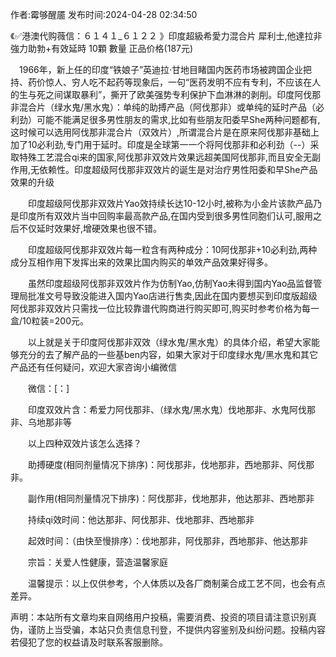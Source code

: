 <p>作者:霉够醒靥 发布时间:2024-04-28 02:34:50</p>
<p>《✅港澳代购薇信：６１４１_６１２２ 》印度超級希愛力混合片 犀利士,他達拉非 強力助勃+有效延時 10顆 數量 正品价格(187元) </p>
									<p>　1966年，新上任的印度“铁娘子”英迪拉·甘地目睹国内医药市场被跨国企业把持、药价惊人、穷人吃不起药等现象后，一句“医药发明不应有专利，不应该在人的生与死之间谋取暴利”，撕开了欧美强势专利保护下血淋淋的剥削。印度阿伐那非混合片（绿水鬼/黑水鬼）：单纯的助搏产品（阿伐那非）或单纯的延时产品（必利劲）可能不能满足很多男性朋友的需求,比如有些朋友阳委早She两种问题都有,这时候可以选用阿伐那非混合片（双效片）,所谓混合片是在原来阿伐那非基础上加了10必利劲,专门用于延时。印度是全球第一一个将阿伐那非和必利劲（--）采取特殊工艺混合qi来的国家,阿伐那非双效片效果远超美国阿伐那非,而且安全无副作用,无依赖性。印度超级阿伐那非双效片的诞生是对治疗男性阳委和早She产品效果的升级</p><p>　　印度超级阿伐那非双效片Yao效持续长达10-12小时,被称为小金片该款产品乃是印度所有双效片当中回购率最高款产品,在国内受到很多男性同胞们认可,服用之后不仅延时效果好,增硬效果也很不错。</p><p>　　印度超级阿伐那非双效片每一粒含有两种成分：10阿伐那非+10必利劲,两种成分互相作用下发挥出来的效果比国内购买的单效产品效果好得多。</p><p>　　虽然印度超级阿伐那非双效片作为仿制Yao,仿制Yao未得到国内Yao品监督管理局批准文号导致没能进入国内Yao店进行售卖,因此在国内要想买到印度版超级阿伐那非双效片只需找一位比较靠谱代购商进行购买即可,购买时参考价格为每一盒/10粒装=200元。</p><p>　　以上就是关于印度阿伐那非双效（绿水鬼/黑水鬼）的具体介绍，希望大家能够充分的去了解产品的一些基ben内容，如果大家对于印度绿水鬼/黑水鬼和其它产品还有任何疑问，欢迎大家咨询小编微信</p><p>　　微信：[：]</p><p>　　印度双效片含：希爱力阿伐那非、（绿水鬼/黑水鬼）伐地那非、水鬼阿伐那非、乌地那非等</p><p>　　以上四种双效片该怎么选择？</p><p>　　助搏硬度(相同剂量情况下排序)：阿伐那非，伐地那非，西地那非、阿伐那非。</p><p>　　副作用(相同剂量情况下排序)：阿伐那非，伐地那非，他达那非、西地那非</p><p>　　持续qi效时间：他达那非、阿伐那非、伐地那非、西地那非</p><p>　　起效时间：（由快至慢排序）：伐地那非，阿伐那非，西地那非、他达那非</p><p>　　宗旨：关爱人性健康，营造温馨家庭</p><p>　　温馨提示：以上仅供参考，个人体质以及各厂商制薬合成工艺不同，也会有点差异。</p>				声明：本站所有文章均来自网络用户投稿，需要消费、投资的项目请注意识别真伪，谨防上当受骗，本站只负责信息刊登，不提供内容鉴别及纠纷问题。投稿内容若侵犯了您的权益请及时联系客服删除。				
